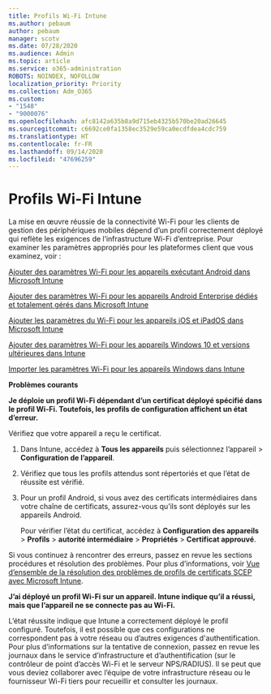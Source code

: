 ```yaml
---
title: Profils Wi-Fi Intune
ms.author: pebaum
author: pebaum
manager: scotv
ms.date: 07/28/2020
ms.audience: Admin
ms.topic: article
ms.service: o365-administration
ROBOTS: NOINDEX, NOFOLLOW
localization_priority: Priority
ms.collection: Adm_O365
ms.custom:
- "1548"
- "9000076"
ms.openlocfilehash: afc8142a635b8a9d715eb4325b570be20ad26645
ms.sourcegitcommit: c6692ce0fa1358ec3529e59ca0ecdfdea4cdc759
ms.translationtype: HT
ms.contentlocale: fr-FR
ms.lasthandoff: 09/14/2020
ms.locfileid: "47696259"
---
```

# <a name="intune-wi-fi-profiles"></a>Profils Wi-Fi Intune

La mise en œuvre réussie de la connectivité Wi-Fi pour les clients de gestion des périphériques mobiles dépend d’un profil correctement déployé qui reflète les exigences de l’infrastructure Wi-Fi d’entreprise. Pour examiner les paramètres appropriés pour les plateformes client que vous examinez, voir : 

[Ajouter des paramètres Wi-Fi pour les appareils exécutant Android dans Microsoft Intune](https://docs.microsoft.com/intune/wi-fi-settings-android)

[Ajouter des paramètres Wi-Fi pour les appareils Android Enterprise dédiés et totalement gérés dans Microsoft Intune](https://docs.microsoft.com/intune/wi-fi-settings-android-enterprise)

[ Ajouter les paramètres du Wi-Fi pour les appareils iOS et iPadOS dans Microsoft Intune](https://docs.microsoft.com/intune/wi-fi-settings-ios)

[Ajouter des paramètres Wi-Fi pour les appareils Windows 10 et versions ultérieures dans Intune](https://docs.microsoft.com/intune/wi-fi-settings-windows)

[Importer les paramètres Wi-Fi pour les appareils Windows dans Intune](https://docs.microsoft.com/intune/wi-fi-settings-import-windows-8-1)

**Problèmes courants**

**Je déploie un profil Wi-Fi dépendant d’un certificat déployé spécifié dans le profil Wi-Fi. Toutefois, les profils de configuration affichent un état d’erreur.**

Vérifiez que votre appareil a reçu le certificat.

1. Dans Intune, accédez à **Tous les appareils** puis sélectionnez l’appareil > **Configuration de l’appareil**.

2. Vérifiez que tous les profils attendus sont répertoriés et que l’état de réussite est vérifié.

3. Pour un profil Android, si vous avez des certificats intermédiaires dans votre chaîne de certificats, assurez-vous qu’ils sont déployés sur les appareils Android.

    Pour vérifier l’état du certificat, accédez à **Configuration des appareils** > **Profils** > **autorité intermédiaire** > **Propriétés** > **Certificat approuvé**.

Si vous continuez à rencontrer des erreurs, passez en revue les sections procédures et résolution des problèmes. Pour plus d’informations, voir [Vue d’ensemble de la résolution des problèmes de profils de certificats SCEP avec Microsoft Intune](https://support.microsoft.com/help/4457481/troubleshooting-scep-certificate-profile-deployment-in-intune).

**J’ai déployé un profil Wi-Fi sur un appareil. Intune indique qu’il a réussi, mais que l’appareil ne se connecte pas au Wi-Fi.**

L’état réussite indique que Intune a correctement déployé le profil configuré. Toutefois, il est possible que ces configurations ne correspondent pas à votre réseau ou d’autres exigences d'authentification. Pour plus d’informations sur la tentative de connexion, passez en revue les journaux dans le service d’infrastructure et d’authentification (sur le contrôleur de point d’accès Wi-Fi et le serveur NPS/RADIUS). Il se peut que vous deviez collaborer avec l’équipe de votre infrastructure réseau ou le fournisseur Wi-Fi tiers pour recueillir et consulter les journaux.